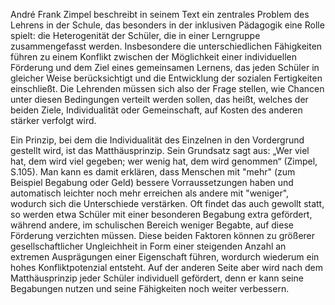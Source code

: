 André Frank Zimpel beschreibt in seinem Text ein zentrales Problem des Lehrens in der Schule, das besonders in der inklusiven Pädagogik eine Rolle spielt: die Heterogenität der Schüler, die in einer Lerngruppe zusammengefasst werden.
Insbesondere die unterschiedlichen Fähigkeiten führen zu einem Konflikt zwischen der Möglichkeit einer individuellen Förderung und dem Ziel eines gemeinsamen Lernens, das jeden Schüler in gleicher Weise berücksichtigt und die Entwicklung der sozialen Fertigkeiten einschließt.
Die Lehrenden müssen sich also der Frage stellen, wie Chancen unter diesen Bedingungen verteilt werden sollen, das heißt, welches der beiden Ziele, Individualität oder Gemeinschaft, auf Kosten des anderen stärker verfolgt wird.

Ein Prinzip, bei dem die Individualität des Einzelnen in den Vordergrund gestellt wird, ist das Matthäusprinzip.
Sein Grundsatz sagt aus: „Wer viel hat, dem wird viel gegeben; wer wenig hat, dem wird genommen“ (Zimpel, S.105).
Man kann es damit erklären, dass Menschen mit "mehr" (zum Beispiel Begabung oder Geld) bessere Vorraussetzungen haben und automatisch leichter noch mehr erreichen als andere mit "weniger", wodurch sich die Unterschiede verstärken.
Oft findet das auch gewollt statt, so werden etwa Schüler mit einer besonderen Begabung extra gefördert, während andere, im schulischen Bereich weniger Begabte, auf diese Förderung verzichten müssen.
Diese beiden Faktoren können zu größerer gesellschaftlicher Ungleichheit in Form einer steigenden Anzahl an extremen Ausprägungen einer Eigenschaft führen, wordurch wiederum ein hohes Konfliktpotenzial entsteht.
Auf der anderen Seite aber wird nach dem Matthäusprinzip jeder Schüler individuell gefördert, denn er kann seine Begabungen nutzen und seine Fähigkeiten noch weiter verbessern.
